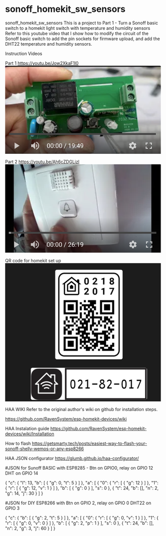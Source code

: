 # sonoff_homekit_sw_sensors
sonoff_homekit_sw_sensors
This is a project to Part 1 - Turn a Sonoff basic switch to a homekit light switch with temperature and humidity sensors
Refer to this youtube video that I show how to modify the circuit of the Sonoff basic switch to add the pin sockets for firmware upload, and add the DHT22 temperature and  humidity sensors.

Instruction Videos

Part 1 https://youtu.be/Jow2XkaF1l0
[![Youtube%20Video](youtube1.png)]( https://youtu.be/Jow2XkaF1l0)

Part 2  https://youtu.be/Ah6cZDGLizI
[![Youtube%20Video](youtube2.png)](https://youtu.be/Ah6cZDGLizI)


QR code for homekit set up
[![QR%20Code](QRCode.png)](https://youtu.be/kwJh4bO8yv4)

HAA WIKI
Refer to the original author's wiki on github for installation steps.

https://github.com/RavenSystem/esp-homekit-devices/wiki


HAA Instalation guide
https://github.com/RavenSystem/esp-homekit-devices/wiki/Installation



How to flash
https://getsmarty.tech/posts/easiest-way-to-flash-your-sonoff-shelly-wemos-or-any-esp8266

HAA JSON configurator
https://glumb.github.io/haa-configurator/

#JSON for Sunoff BASIC  with ESP8285 -  Btn on GPIO0, relay on GPIO 12  DHT on GPIO  14

{
  "c": {
    "l": 13,
    "b": [
      {
        "g": 0,
        "t": 5
      }
    ]
  },
  "a": [
    {
      "0": {
        "r": [
          {
            "g": 12
          }
        ]
      },
      "1": {
        "r": [
          {
            "g": 12,
            "v": 1
          }
        ]
      },
      "b": [
        {
          "g": 0
        }
      ],
      "s": 0
    },
    {
      "t": 24,
      "b": [],
      "n": 2,
      "g": 14,
      "j": 30
    }
  ]
}


#JSON for DIY ESP8266 with Btn on GPIO 2, relay on GPIO 0 DHT22 on GPIO 3 

{
  "c": {
    "b": [
      {
        "g": 2,
        "t": 5
      }
    ]
  },
  "a": [
    {
      "0": {
        "r": [
          {
            "g": 0,
            "v": 1
          }
        ]
      },
      "1": {
        "r": [
          {
            "g": 0,
            "v": 0
          }
        ]
      },
      "b": [
        {
          "g": 2,
          "p": 1
        }
      ],
      "s": 0
    },
    {
      "t": 24,
      "b": [],
      "n": 2,
      "g": 3,
      "j": 60
    }
  ]
}
